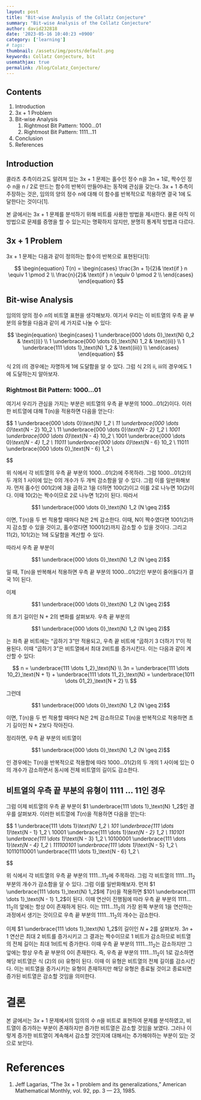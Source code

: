 ```yaml
---
layout: post
title: "Bit-wise Analysis of the Collatz Conjecture"
summary: "Bit-wise Analysis of the Collatz Conjecture"
author: david232818
date: '2023-05-16 10:40:23 +0900'
category: ['learning']
# tags: 
thumbnail: /assets/img/posts/default.png
keywords: Collatz Conjecture, bit
usemathjax: true
permalink: /blog/Colatz_Conjecture/
---
```



Contents
--------
1. Introduction
2. 3x + 1 Problem
3. Bit-wise Analysis
   1. Rightmost Bit Pattern: 1000...01
   2. Rightmost Bit Pattern: 1111...11
4. Conclusion
5. References



## Introduction

콜라츠 추측이라고도 알려져 있는 3x + 1 문제는 홀수인 정수 n을 3n + 1로, 짝수인 정수 n을 n / 2로 만드는 함수의 반복이 만들어내는 동작에 관심을 갖는다. 3x + 1 추측이 주장하는 것은, 임의의 양의 정수 n에 대해 이 함수를 반복적으로 적용하면 결국 1에 도달한다는 것이다[1].



본 글에서는 3x + 1 문제를 분석하기 위해 비트를 사용한 방법을 제시한다. 물론 아직 이 방법으로 문제를 증명을 할 수 있는지는 명확하지 않지만, 분명히 통계적 방법과 다르다.

## 3x + 1 Problem

3x + 1 문제는 다음과 같이 정의하는 함수의 반복으로 표현된다[1]:

$$
\begin{equation}
T(n) = 
\begin{cases}
    \frac{3n + 1}{2}& \text{if } n \equiv 1 \pmod 2 \\
    \frac{n}{2}& \text{if } n \equiv 0 \pmod 2 \\
\end{cases}
\end{equation}
$$

## Bit-wise Analysis

임의의 양의 정수 $n$의 비트열 표현을 생각해보자. 여기서 우리는 이 비트열의 우측 끝 부분의 유형을 다음과 같이 세 가지로 나눌 수 있다:

$$
\begin{equation}
\begin{cases}
    1 \underbrace{000 \dots 0}_\text{N} 0_2 & \text{(i)} \\
    1 \underbrace{000 \dots 0}_\text{N} 1_2 & \text{(ii)} \\
    1 \underbrace{111 \dots 1}_\text{N} 1_2 & \text{(iii)} \\
\end{cases}
\end{equation}
$$

식 2의 i의 경우에는 자명하게 1에 도달함을 알 수 있다. 그럼 식 2의 ii, iii의 경우에도 1에 도달하는지 알아보자.

### Rightmost Bit Pattern: 1000...01

여기서 우리가 관심을 가지는 부분은 비트열의 우측 끝 부분의 1000...01(2)이다. 이러한 비트열에 대해 T(n)을 적용하면 다음을 얻는다:

$$
1 \underbrace{000 \dots 0}_\text{N} 1_2 \\
11 \underbrace{000 \dots 0}_\text{N - 2} 10_2 \\
11 \underbrace{000 \dots 0}_\text{N - 2} 1_2 \\
1001 \underbrace{000 \dots 0}_\text{N - 4} 10_2 \\
1001 \underbrace{000 \dots 0}_\text{N - 4} 1_2 \\
11011 \underbrace{000 \dots 0}_\text{N - 6} 10_2 \\
11011 \underbrace{000 \dots 0}_\text{N - 6} 1_2 \\

$$

위 식에서 각 비트열의 우측 끝 부분의 1000...01(2)에 주목하라. 그럼 1000...01(2)의 두 개의 1 사이에 있는 0의 개수가 두 개씩 감소함을 알 수 있다. 그럼 이를 일반화해보자. 먼저 홀수인 001(2)에 3을 곱하고 1을 더하면 100(2)이고 이를 2로 나누면 10(2)이다. 이때 10(2)는 짝수이므로 2로 나누면 1(2)이 된다. 따라서 

$$1 \underbrace{000 \dots 0}_\text{N} 1_2 (N \geq 2)$$

이면,  T(n)을 두 번 적용할 때마다 N은 2씩 감소한다. 이때, N이 짝수였다면 1001(2)까지 감소할 수 있을 것이고, 홀수였다면 10001(2)까지 감소할 수 있을 것이다. 그리고 11(2), 101(2)는 1에 도달함을 계산할 수 있다.


따라서 우측 끝 부분이 

$$1 \underbrace{000 \dots 0}_\text{N} 1_2 (N \geq 2)$$

일 때,  T(n)을 반복해서 적용하면 우측 끝 부분의 1000...01(2)인 부분이 줄어들다가 결국 1이 된다.



이제 

$$1 \underbrace{000 \dots 0}_\text{N} 1_2 (N \geq 2)$$

의 초기 길이인 N + 2의 변화를 살펴보자. 우측 끝 부분의 

$$1 \underbrace{000 \dots 0}_\text{N} 1_2 (N \geq 2)$$

는 좌측 끝 비트에는 “곱하기 3”만 적용되고, 우측 끝 비트에 “곱하기 3 더하기 1”이 적용된다. 이때 “곱하기 3”은 비트열에서 최대 2비트를 증가시킨다. 이는 다음과 같이 계산할 수 있다:

$$
n = \underbrace{111 \dots 1_2}_\text{N}  \\
3n = \underbrace{111 \dots 10_2}_\text{N + 1} + \underbrace{111 \dots 11_2}_\text{N} = \underbrace{1011 \dots 01_2}_\text{N + 2} \\
$$

그런데 

$$1 \underbrace{000 \dots 0}_\text{N} 1_2 (N \geq 2)$$

이면,  T(n)을 두 번 적용할 때마다 N은 2씩 감소하므로 T(n)을 반복적으로 적용하면 초기 길이인 N + 2보다 작아진다.

정리하면, 우측 끝 부분의 비트열이 

$$1 \underbrace{000 \dots 0}_\text{N} 1_2 (N \geq 2)$$

인 경우에는 T(n)을 반복적으로 적용함에 따라 1000...01(2)의 두 개의 1 사이에 있는 0의 개수가 감소하면서 동시에 전체 비트열의 길이도 감소한다.

## 비트열의 우측 끝 부분의 유형이 1111 … 11인 경우

그럼 이제 비트열의 우측 끝 부분이 $1 \underbrace{111 \dots 1}_\text{N} 1_2$인 경우를 살펴보자. 이러한 비트열에 $T(n)$을 적용하면 다음을 얻는다:

$$
1 \underbrace{111 \dots 1}_\text{N} 1_2 \\
101 \underbrace{111 \dots 1}_\text{N - 1} 1_2 \\
10001 \underbrace{111 \dots 1}_\text{N - 2} 1_2 \\
110101 \underbrace{111 \dots 1}_\text{N - 3} 1_2 \\
10100001 \underbrace{111 \dots 1}_\text{N - 4} 1_2 \\
111100101 \underbrace{111 \dots 1}_\text{N - 5} 1_2 \\
10110110001 \underbrace{111 \dots 1}_\text{N - 6} 1_2 \\

$$

위 식에서 각 비트열의 우측 끝 부분의 $1111 \dots 11_2$에 주목하라. 그럼 각 비트열의 $1111 \dots 11_2$ 부분의 개수가 감소함을 알 수 있다. 그럼 이를 일반화해보자. 먼저 $1 \underbrace{111 \dots 1}_\text{N} 1_2$에 $T(n)$을 적용하면  $101 \underbrace{111 \dots 1}_\text{N - 1} 1_2$이 된다. 이때 연산이 진행됨에 따라 우측 끝 부분의 $1111 \dots 11_2$의 앞에는 항상 $0$이 존재하게 된다. 이는 $1111 \dots 11_2$의 가장 왼쪽 부분의 $1$을 연산하는 과정에서 생기는 것이므로 우측 끝 부분의 $1111 \dots 11_2$의 개수는 감소한다.



이제 $1 \underbrace{111 \dots 1}_\text{N} 1_2$의 길이인 $N + 2$를 살펴보자. $3n + 1$ 연산은 최대 2 비트를 증가시키고 그 결과는 짝수이므로 1 비트가 감소하므로 비트열의 전체 길이는 최대 1비트씩 증가한다. 이때 우측 끝 부분의 $1111 \dots 11_2$는 감소하지만 그 앞에는 항상 우측 끝 부분의 $0$이 존재한다. 즉, 우측 끝 부분의 $1111 \dots 11_2$이 $1$로 감소하면 해당 비트열은 식 $(2)$의 $\text{(ii)}$ 유형이 된다. 이때 이 유형은 비트열의 전체 길이를 감소시킨다. 이는 비트열을 증가시키는 유형이 존재하지만 해당 유형은 종료될 것이고 종료되면 증가된 비트열은 감소할 것임을 의미한다.

# 결론

본 글에서는 $3x + 1$ 문제에서의 임의의 수 $n$을 비트로 표현하여 문제를 분석하였고, 비트열이 증가하는 부분이 존재하지만 증가한 비트열은 감소할 것임을 보였다. 그러나 이렇게 증가한 비트열이 계속해서 감소할 것인지에 대해서는 추가해야하는 부분이 있는 것으로 보인다.

# References

1. Jeff Lagarias, “The 3x + 1 problem and its generalizations,” American Mathematical Monthly, vol. 92, pp. 3 — 23, 1985.
